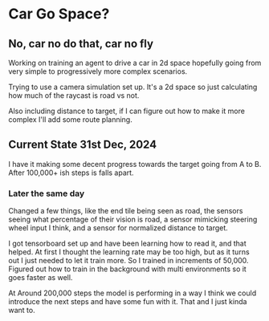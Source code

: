 # Car Go Space?

## No, car no do that, car no fly

Working on training an agent to drive a car in 2d space hopefully going from very simple to progressively more complex scenarios.

Trying to use a camera simulation set up. It's a 2d space so just calculating how much of the raycast is road vs not.

Also including distance to target, if I can figure out how to make it more complex I'll add some route planning.

## Current State 31st Dec, 2024

I have it making some decent progress towards the target going from A to B. After 100,000+ ish steps is falls apart.

### Later the same day

Changed a few things, like the end tile being seen as road, the sensors seeing what percentage of their vision is road, a sensor mimicking steering wheel input I think, and a sensor for normalized distance to target. 

I got tensorboard set up and have been learning how to read it, and that helped. At first I thought the learning rate may be too high, but as it turns out I just needed to let it train more. So I trained in increments of 50,000. Figured out how to train in the background with multi environments so it goes faster as well.

At Around 200,000 steps the model is performing in a way I think we could introduce the next steps and have some fun with it. That and I just kinda want to.